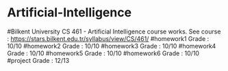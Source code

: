 # Artificial-Intelligence
#Bilkent University CS 461 - Artificial Intelligence course works. See course : https://stars.bilkent.edu.tr/syllabus/view/CS/461/
#homework1 Grade : 10/10
#homework2 Grade : 10/10
#homework3 Grade : 10/10
#homework4 Grade : 10/10
#homework5 Grade : 10/10
#homework6 Grade : 10/10
#project Grade : 12/13
